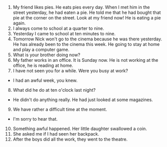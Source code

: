 1. My friend likes pies. He eats pies every day. When I met him in the street yesterday, he had eaten a pie.
He told me that he had bought that pie at the corner on the street. Look at my friend now! He is eating a pie again.
2. I always come to school at a quarter to nine. 
3. Yesterday I came to school at ten minutes to nine.
4. Tomorrow Nick won't go to the cinema because he was there yesterday. He has already been to the cinema this week.
He going to stay at home and play a computer game.
5. What is your brother doing now?
6. My father works in an office. It is Sunday now. He is not working at the office, he is reading at home.
7. I have not seen you for a while. Were you busy at work?
 - I had an awful week, you knew.
8. What did he do at ten o'clock last night?
 - He didn't do anything really. He had just looked at some magazines.
9. We have rather a difficult time at the moment.
 - I'm sorry to hear that.
10. Something awful happened. Her little daughter swallowed a coin.
11. She asked me if I had seen her backpack.
12. After the boys did all the work, they went to the theatre.